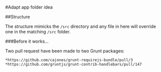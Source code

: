 #Adapt app folder idea

##Structure

The structure mimicks the `/src` directory and any file in here will override one in the matching `/src` folder.

###Before it works...

Two pull request have been made to two Grunt packages:

	*https://github.com/cajones/grunt-requirejs-bundle/pull/3
	*https://github.com/gruntjs/grunt-contrib-handlebars/pull/147